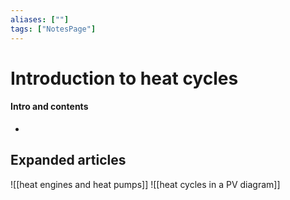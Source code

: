 ```yaml
---
aliases: [""]
tags: ["NotesPage"]
---
```


# Introduction to heat cycles

#### Intro and contents
- 


## Expanded articles
![[heat engines and heat pumps]]
![[heat cycles in a PV diagram]]